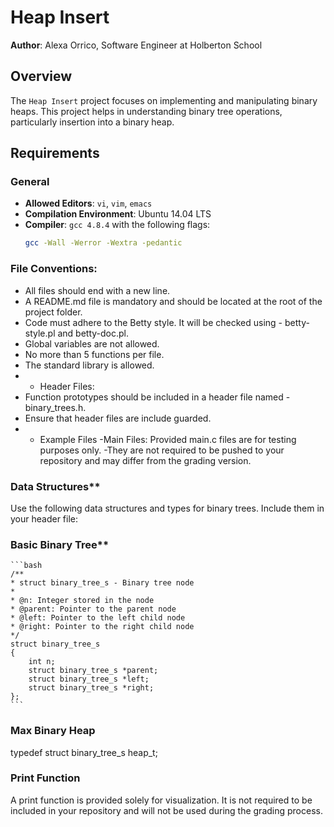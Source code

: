 # Heap Insert

**Author**: Alexa Orrico, Software Engineer at Holberton School  


## Overview

The `Heap Insert` project focuses on implementing and manipulating binary heaps. This project helps in understanding binary tree operations, particularly insertion into a binary heap.

## Requirements

### General

- **Allowed Editors**: `vi`, `vim`, `emacs`
- **Compilation Environment**: Ubuntu 14.04 LTS
- **Compiler**: `gcc 4.8.4` with the following flags:
  ```bash
  gcc -Wall -Werror -Wextra -pedantic

### File Conventions:

- All files should end with a new line.
- A README.md file is mandatory and should be located at the root of the project folder.
- Code must adhere to the Betty style. It will be checked using - betty-style.pl and betty-doc.pl.
- Global variables are not allowed.
- No more than 5 functions per file.
- The standard library is allowed.
- * Header Files:
- Function prototypes should be included in a header file named - binary_trees.h.
- Ensure that header files are include guarded.
- * Example Files
-Main Files: Provided main.c files are for testing purposes only. -They are not required to be pushed to your repository and may differ from the grading version.
### Data Structures**
Use the following data structures and types for binary trees. Include them in your header file:

### Basic Binary Tree**

    ```bash
    /**
    * struct binary_tree_s - Binary tree node
    *
    * @n: Integer stored in the node
    * @parent: Pointer to the parent node
    * @left: Pointer to the left child node
    * @right: Pointer to the right child node
    */
    struct binary_tree_s
    {
        int n;
        struct binary_tree_s *parent;
        struct binary_tree_s *left;
        struct binary_tree_s *right;
    };
    ```

    
### Max Binary Heap

typedef struct binary_tree_s heap_t;

### Print Function

A print function is provided solely for visualization. It is not required to be included in your repository and will not be used during the grading process.
